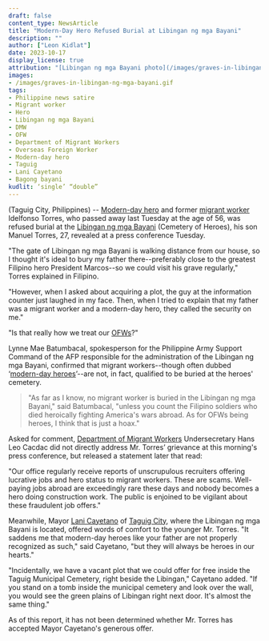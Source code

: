 ```yaml
---
draft: false
content_type: NewsArticle
title: "Modern-Day Hero Refused Burial at Libingan ng mga Bayani"
description: ""
author: ["Leon Kidlat"]
date: 2023-10-17
display_license: true
attribution: "[Libingan ng mga Bayani photo](/images/graves-in-libingan-ng-mga-bayani.gif) by [Aissa Richards](https://www.flickr.com/photos/71826795@N00/39106308) ([CC BY 2.0](https://creativecommons.org/licenses/by/2.0/))."
images:
- /images/graves-in-libingan-ng-mga-bayani.gif
tags:
- Philippine news satire
- Migrant worker
- Hero
- Libingan ng mga Bayani
- DMW
- OFW
- Department of Migrant Workers
- Overseas Foreign Worker
- Modern-day hero
- Taguig
- Lani Cayetano
- Bagong bayani
kudlit: ‘single’ “double”
---
```

(Taguig City, Philippines) -- [Modern-day hero](/tags/modern-day-hero/) and former [migrant worker](/tags/migrant-worker/) Idelfonso Torres, who passed away last Tuesday at the age of 56, was refused burial at the [Libingan ng mga Bayani](/tags/libingan-ng-mga-bayani/) (Cemetery of Heroes), his son Manuel Torres, 27, revealed at a press conference Tuesday.

"The gate of Libingan ng mga Bayani is walking distance from our house, so I thought it's ideal to bury my father there--preferably close to the greatest Filipino hero President Marcos--so we could visit his grave regularly," Torres explained in Filipino.

"However, when I asked about acquiring a plot, the guy at the information counter just laughed in my face. Then, when I tried to explain that my father was a migrant worker and a modern-day hero, they called the security on me."

"Is that really how we treat our [OFWs](/tags/ofw/)?"

Lynne Mae Batumbacal, spokesperson for the Philippine Army Support Command of the AFP responsible for the administration of the Libingan ng mga Bayani, confirmed that migrant workers--though often dubbed ‘[modern-day heroes](/tags/bagong-bayani/)’--are not, in fact, qualified to be buried at the heroes' cemetery.

>"As far as I know, no migrant worker is buried in the Libingan ng mga Bayani," said Batumbacal, "unless you count the Filipino soldiers who died heroically fighting America's wars abroad. As for OFWs being heroes, I think that is just a hoax."

Asked for comment, [Department of Migrant Workers](/tags/dmw) Undersecretary Hans Leo Cacdac did not directly address Mr. Torres’ grievance at this morning's press conference, but released a statement later that read:

"Our office regularly receive reports of unscrupulous recruiters offering lucrative jobs and hero status to migrant workers. These are scams. Well-paying jobs abroad are exceedingly rare these days and nobody becomes a hero doing construction work. The public is enjoined to be vigilant about these fraudulent job offers."

Meanwhile, Mayor [Lani Cayetano](/tags/lani-cayetano/) of [Taguig City](/tags/taguig/), where the Libingan ng mga Bayani is located, offered words of comfort to the younger Mr. Torres. "It saddens me that modern-day heroes like your father are not properly recognized as such," said Cayetano,  "but they will always be heroes in our hearts."

"Incidentally, we have a vacant plot that we could offer for free inside the Taguig Municipal Cemetery, right beside the Libingan," Cayetano added. "If you stand on a tomb inside the municipal cemetery and look over the wall, you would see the green plains of Libingan right next door. It's almost the same thing."

As of this report, it has not been determined whether Mr. Torres has accepted Mayor Cayetano's generous offer.
